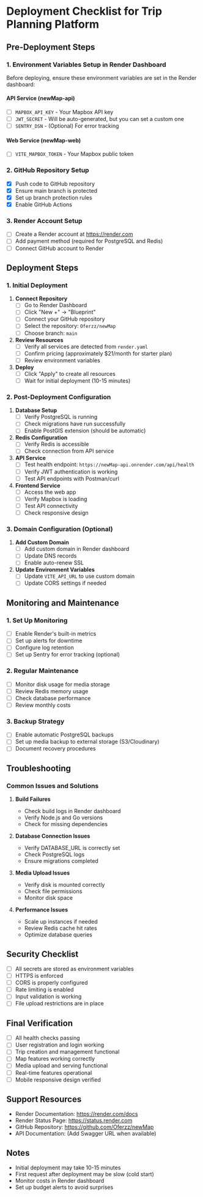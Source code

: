 # Deployment Checklist for Trip Planning Platform

## Pre-Deployment Steps

### 1. Environment Variables Setup in Render Dashboard
Before deploying, ensure these environment variables are set in the Render dashboard:

#### API Service (newMap-api)
- [ ] `MAPBOX_API_KEY` - Your Mapbox API key
- [ ] `JWT_SECRET` - Will be auto-generated, but you can set a custom one
- [ ] `SENTRY_DSN` - (Optional) For error tracking

#### Web Service (newMap-web)
- [ ] `VITE_MAPBOX_TOKEN` - Your Mapbox public token

### 2. GitHub Repository Setup
- [x] Push code to GitHub repository
- [x] Ensure main branch is protected
- [x] Set up branch protection rules
- [x] Enable GitHub Actions

### 3. Render Account Setup
- [ ] Create a Render account at https://render.com
- [ ] Add payment method (required for PostgreSQL and Redis)
- [ ] Connect GitHub account to Render

## Deployment Steps

### 1. Initial Deployment
1. **Connect Repository**
   - [ ] Go to Render Dashboard
   - [ ] Click "New +" → "Blueprint"
   - [ ] Connect your GitHub repository
   - [ ] Select the repository: `Oferzz/newMap`
   - [ ] Choose branch: `main`

2. **Review Resources**
   - [ ] Verify all services are detected from `render.yaml`
   - [ ] Confirm pricing (approximately $21/month for starter plan)
   - [ ] Review environment variables

3. **Deploy**
   - [ ] Click "Apply" to create all resources
   - [ ] Wait for initial deployment (10-15 minutes)

### 2. Post-Deployment Configuration

1. **Database Setup**
   - [ ] Verify PostgreSQL is running
   - [ ] Check migrations have run successfully
   - [ ] Enable PostGIS extension (should be automatic)

2. **Redis Configuration**
   - [ ] Verify Redis is accessible
   - [ ] Check connection from API service

3. **API Service**
   - [ ] Test health endpoint: `https://newMap-api.onrender.com/api/health`
   - [ ] Verify JWT authentication is working
   - [ ] Test API endpoints with Postman/curl

4. **Frontend Service**
   - [ ] Access the web app
   - [ ] Verify Mapbox is loading
   - [ ] Test API connectivity
   - [ ] Check responsive design

### 3. Domain Configuration (Optional)
1. **Add Custom Domain**
   - [ ] Add custom domain in Render dashboard
   - [ ] Update DNS records
   - [ ] Enable auto-renew SSL

2. **Update Environment Variables**
   - [ ] Update `VITE_API_URL` to use custom domain
   - [ ] Update CORS settings if needed

## Monitoring and Maintenance

### 1. Set Up Monitoring
- [ ] Enable Render's built-in metrics
- [ ] Set up alerts for downtime
- [ ] Configure log retention
- [ ] Set up Sentry for error tracking (optional)

### 2. Regular Maintenance
- [ ] Monitor disk usage for media storage
- [ ] Review Redis memory usage
- [ ] Check database performance
- [ ] Review monthly costs

### 3. Backup Strategy
- [ ] Enable automatic PostgreSQL backups
- [ ] Set up media backup to external storage (S3/Cloudinary)
- [ ] Document recovery procedures

## Troubleshooting

### Common Issues and Solutions

1. **Build Failures**
   - Check build logs in Render dashboard
   - Verify Node.js and Go versions
   - Check for missing dependencies

2. **Database Connection Issues**
   - Verify DATABASE_URL is correctly set
   - Check PostgreSQL logs
   - Ensure migrations completed

3. **Media Upload Issues**
   - Verify disk is mounted correctly
   - Check file permissions
   - Monitor disk space

4. **Performance Issues**
   - Scale up instances if needed
   - Review Redis cache hit rates
   - Optimize database queries

## Security Checklist

- [ ] All secrets are stored as environment variables
- [ ] HTTPS is enforced
- [ ] CORS is properly configured
- [ ] Rate limiting is enabled
- [ ] Input validation is working
- [ ] File upload restrictions are in place

## Final Verification

- [ ] All health checks passing
- [ ] User registration and login working
- [ ] Trip creation and management functional
- [ ] Map features working correctly
- [ ] Media upload and serving functional
- [ ] Real-time features operational
- [ ] Mobile responsive design verified

## Support Resources

- Render Documentation: https://render.com/docs
- Render Status Page: https://status.render.com
- GitHub Repository: https://github.com/Oferzz/newMap
- API Documentation: (Add Swagger URL when available)

## Notes

- Initial deployment may take 10-15 minutes
- First request after deployment may be slow (cold start)
- Monitor costs in Render dashboard
- Set up budget alerts to avoid surprises